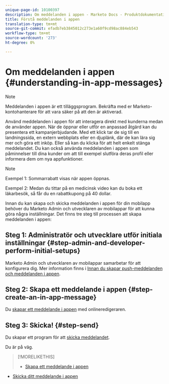 ```yaml
---
unique-page-id: 10100397
description: Om meddelanden i appen - Marketo Docs - Produktdokumentation
title: Förstå meddelanden i appen
translation-type: tm+mt
source-git-commit: efadb7eb3845012c273e1a60f9cd98ac884eb543
workflow-type: tm+mt
source-wordcount: '273'
ht-degree: 0%

---
```



# Om meddelanden i appen {#understanding-in-app-messages}

>[!NOTE]
>
>Meddelanden i appen är ett tilläggsprogram. Bekräfta med er Marketo-kontohanterare för att vara säker på att den är aktiverad.

Använd meddelanden i appen för att interagera direkt med kunderna medan de använder appen. När de öppnar eller utför en anpassad åtgärd kan du presentera ett kampanjerbjudande. Med ett klick tar de sig till en landningssida, en extern webbplats eller en djuplänk, där de kan lära sig mer och göra ett inköp. Eller så kan du klicka för att helt enkelt stänga meddelandet.  Du kan också använda meddelanden i appen som påminnelser till dina kunder om att till exempel slutföra deras profil eller informera dem om nya appfunktioner.

>[!NOTE]
>
>Exempel 1: Sommarrabatt visas när appen öppnas.
>
>Exempel 2: Medan du tittar på en medicinsk video kan du boka ett läkarbesök, så får du en rabattkupong på 40 dollar.

Innan du kan skapa och skicka meddelanden i appen för din mobilapp behöver du Marketo Admin och utvecklaren av mobilappar för att kunna göra några inställningar.  Det finns tre steg till processen att skapa meddelanden i appen:

## Steg 1: Administratör och utvecklare utför initiala inställningar {#step-admin-and-developer-perform-initial-setups}

Marketo Admin och utvecklaren av mobilappar samarbetar för att konfigurera dig. Mer information finns i [Innan du skapar push-meddelanden och meddelanden i appen](/help/marketo/product-docs/mobile-marketing/admin/before-you-create-push-notifications-and-in-app-messages.md).

## Steg 2: Skapa ett meddelande i appen {#step-create-an-in-app-message}

Du [skapar ett meddelande i appen](http://docs.marketo.com/display/docs/create+an+in-app+message) med onlineredigeraren.

## Steg 3: Skicka! {#step-send}

Du skapar ett program för att [skicka meddelandet](http://docs.marketo.com/display/docs/send+your+in-app+message).

Du är på väg.

>[!MORELIKETHIS]
>
>* [Skapa ett meddelande i appen](http://docs.marketo.com/display/docs/create+an+in-app+message)
   >
   >
* [Skicka ditt meddelande i appen](http://docs.marketo.com/display/docs/send+your+in-app+message)

